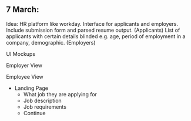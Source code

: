 ## 7 March:

Idea: HR platform like workday.
Interface for applicants and employers.
Include submission form and parsed resume output. (Applicants)
List of applicants with certain details blinded e.g. age, period of employment in a company, demographic. (Employers)

UI Mockups

Employer View

Employee View
- Landing Page
  - What job they are applying for
  - Job description
  - Job requirements
  - Continue
